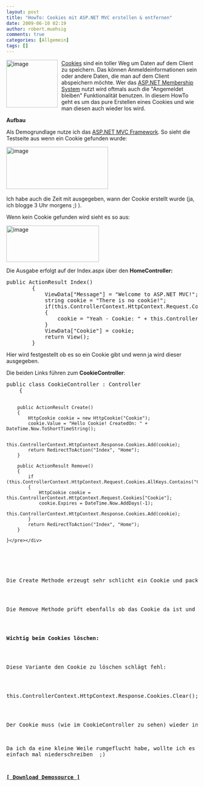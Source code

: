 ```yaml
---
layout: post
title: "HowTo: Cookies mit ASP.NET MVC erstellen & entfernen"
date: 2009-06-10 02:19
author: robert.muehsig
comments: true
categories: [Allgemein]
tags: []
---
```

<p><a href="{{BASE_PATH}}/assets/wp-images/image759.png"><img style="border-right: 0px; border-top: 0px; margin: 0px 10px 0px 0px; border-left: 0px; border-bottom: 0px" height="125" alt="image" src="{{BASE_PATH}}/assets/wp-images/image-thumb737.png" width="135" align="left" border="0" /></a><a href="http://de.wikipedia.org/wiki/HTTP-Cookie">Cookies</a> sind ein toller Weg um Daten auf dem Client zu speichern. Das k&#246;nnen Anmeldeinformationen sein oder andere Daten, die man auf dem Client abspeichern m&#246;chte. Wer das <a href="http://code-inside.de/blog/2008/02/07/howto-aspnet-membership-roles-profiles-einrichten-rollensystem-allgemeines-demoprojekt/">ASP.NET Membership System</a> nutzt wird oftmals auch die &quot;Angemeldet bleiben&quot; Funktionalit&#228;t benutzen. In diesem HowTo geht es um das pure Erstellen eines Cookies und wie man diesen auch wieder los wird.</p> 
<!--more-->
  <p><strong>Aufbau</strong></p>  <p>Als Demogrundlage nutze ich das <a href="http://asp.net/mvc">ASP.NET MVC Framework</a>. So sieht die Testseite aus wenn ein Cookie gefunden wurde:</p>  <p><a href="{{BASE_PATH}}/assets/wp-images/image760.png"><img style="border-right: 0px; border-top: 0px; border-left: 0px; border-bottom: 0px" height="111" alt="image" src="{{BASE_PATH}}/assets/wp-images/image-thumb738.png" width="268" border="0" /></a>&#160;</p>  <p>Ich habe auch die Zeit mit ausgegeben, wann der Cookie erstellt wurde (ja, ich blogge 3 Uhr morgens ;) ).</p>  <p>Wenn kein Cookie gefunden wird sieht es so aus:</p>  <p><a href="{{BASE_PATH}}/assets/wp-images/image761.png"><img style="border-right: 0px; border-top: 0px; border-left: 0px; border-bottom: 0px" height="96" alt="image" src="{{BASE_PATH}}/assets/wp-images/image-thumb739.png" width="244" border="0" /></a> </p>  <p>Die Ausgabe erfolgt auf der Index.aspx &#252;ber den <strong>HomeController:</strong></p>  <div class="wlWriterSmartContent" id="scid:812469c5-0cb0-4c63-8c15-c81123a09de7:bc44e6f4-cf74-46b8-8a2b-31c45033c38c" style="padding-right: 0px; display: inline; padding-left: 0px; float: none; padding-bottom: 0px; margin: 0px; padding-top: 0px"><pre name="code" class="c#">public ActionResult Index()
        {
            ViewData["Message"] = "Welcome to ASP.NET MVC!";
            string cookie = "There is no cookie!";
            if(this.ControllerContext.HttpContext.Request.Cookies.AllKeys.Contains("Cookie"))
            {
                cookie = "Yeah - Cookie: " + this.ControllerContext.HttpContext.Request.Cookies["Cookie"].Value;
            }
            ViewData["Cookie"] = cookie;
            return View();
        }</pre></div>

<p>Hier wird festgestellt ob es so ein Cookie gibt und wenn ja wird dieser ausgegeben.</p>

<p>Die beiden Links f&#252;hren zum <strong>CookieController</strong>:</p>

<p>
  <div class="wlWriterSmartContent" id="scid:812469c5-0cb0-4c63-8c15-c81123a09de7:7a7d7cd9-0e7b-4b56-8b53-7f6ae48dd55d" style="padding-right: 0px; display: inline; padding-left: 0px; float: none; padding-bottom: 0px; margin: 0px; padding-top: 0px"><pre name="code" class="c#">public class CookieController : Controller
    {

        public ActionResult Create()
        {
            HttpCookie cookie = new HttpCookie("Cookie");
            cookie.Value = "Hello Cookie! CreatedOn: " + DateTime.Now.ToShortTimeString();

            this.ControllerContext.HttpContext.Response.Cookies.Add(cookie);
            return RedirectToAction("Index", "Home");
        }

        public ActionResult Remove()
        {
            if (this.ControllerContext.HttpContext.Request.Cookies.AllKeys.Contains("Cookie"))
            {
                HttpCookie cookie = this.ControllerContext.HttpContext.Request.Cookies["Cookie"];
                cookie.Expires = DateTime.Now.AddDays(-1);
                this.ControllerContext.HttpContext.Response.Cookies.Add(cookie);
            }
            return RedirectToAction("Index", "Home");
        }

    }</pre></div>
</p>

<p>Die Create Methode erzeugt sehr schlicht ein Cookie und packt diesen in die Response und leitet dann wieder zum Index View um.</p>

<p>Die Remove Methode pr&#252;ft ebenfalls ob das Cookie da ist und wenn ja, wird dieses gel&#246;scht.</p>

<p><strong>Wichtig beim Cookies l&#246;schen:</strong></p>

<p>Diese Variante den Cookie zu l&#246;schen schl&#228;gt fehl:</p>

<div class="wlWriterSmartContent" id="scid:812469c5-0cb0-4c63-8c15-c81123a09de7:74b4ed9e-53fc-44d7-a7f7-9f0be9a6bbd0" style="padding-right: 0px; display: inline; padding-left: 0px; float: none; padding-bottom: 0px; margin: 0px; padding-top: 0px"><pre name="code" class="c#">this.ControllerContext.HttpContext.Response.Cookies.Clear();</pre></div>

<p>Der Cookie muss (wie im CookieController zu sehen) wieder in die Response zur&#252;ck und das <a href="http://msdn.microsoft.com/en-us/library/system.web.httpcookie.expires.aspx">Ablaufdatum</a> muss gesetzt werden. Ich setze es einfach auf gestern, sodass der Browser das Cookie sofort verwirft.

  <br />Da ich da eine kleine Weile rumgeflucht habe, wollte ich es einfach mal niederschreiben&#160; ;)</p>

<p><a href="http://{{BASE_PATH}}/assets/files/democode/cookies/cookies.zip"><strong>[ Download Demosource ]</strong></a></p>
